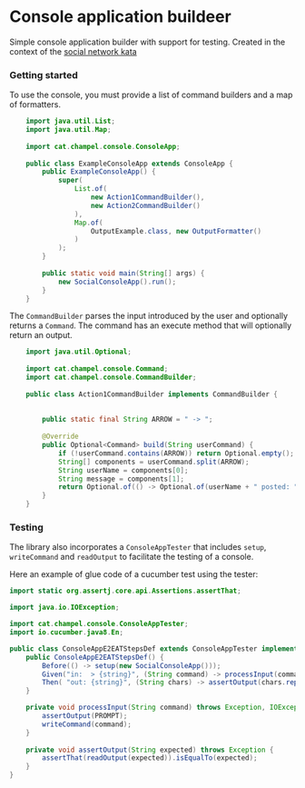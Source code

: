 Console application buildeer
=================================

Simple console application builder with support for testing. Created in the context of the [social network kata](https://github.com/champel/social-network-kata)

### Getting started

To use the console, you must provide a list of command builders and a map of formatters.

```java
	import java.util.List;
	import java.util.Map;
	
	import cat.champel.console.ConsoleApp;
	
	public class ExampleConsoleApp extends ConsoleApp {
		public ExampleConsoleApp() {
			super(
				List.of(
					new Action1CommandBuilder(),
					new Action2CommandBuilder()
				),
				Map.of(
					OutputExample.class, new OutputFormatter()
				)
			);
		}
		
		public static void main(String[] args) {
			new SocialConsoleApp().run();
		}
	}
```

The <code>CommandBuilder</code> parses the input introduced by the user and optionally returns a <code>Command</code>. The command has an execute method that will optionally return an output.

```java
	import java.util.Optional;
	
	import cat.champel.console.Command;
	import cat.champel.console.CommandBuilder;
	
	public class Action1CommandBuilder implements CommandBuilder {
	
	
		public static final String ARROW = " -> ";
	
		@Override
		public Optional<Command> build(String userCommand) {
			if (!userCommand.contains(ARROW)) return Optional.empty();
			String[] components = userCommand.split(ARROW);
			String userName = components[0];
			String message = components[1];
			return Optional.of(() -> Optional.of(userName + " posted: " + message));
		}
	}
```

### Testing

The library also incorporates a <code>ConsoleAppTester</code> that includes <code>setup</code>, <code>writeCommand</code> and <code>readOutput</code> to facilitate the testing of a console.

Here an example of glue code of a cucumber test using the tester:

```java
import static org.assertj.core.api.Assertions.assertThat;

import java.io.IOException;

import cat.champel.console.ConsoleAppTester;
import io.cucumber.java8.En;

public class ConsoleAppE2EATStepsDef extends ConsoleAppTester implements En {
	public ConsoleAppE2EATStepsDef() {
		Before(() -> setup(new SocialConsoleApp()));
		Given("in:  > {string}", (String command) -> processInput(command));
		Then( "out: {string}", (String chars) -> assertOutput(chars.replace("\\n","\n")));
	}

	private void processInput(String command) throws Exception, IOException {
		assertOutput(PROMPT);
		writeCommand(command);
	}
	
	private void assertOutput(String expected) throws Exception {
		assertThat(readOutput(expected)).isEqualTo(expected);
	}
}
```